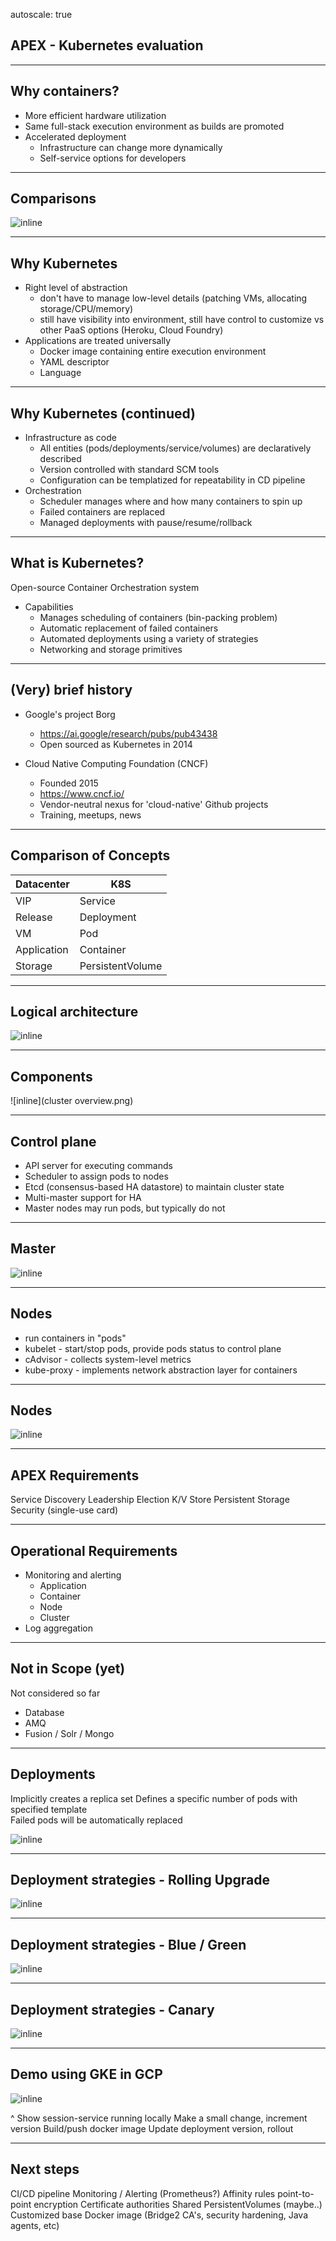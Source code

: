 autoscale: true

## APEX - Kubernetes evaluation

---

## Why containers?

* More efficient hardware utilization
* Same full-stack execution environment as builds are promoted
* Accelerated deployment
  * Infrastructure can change more dynamically
  * Self-service options for developers

---

## Comparisons

![inline](comparison.png)

---
## Why Kubernetes

* Right level of abstraction
  * don't have to manage low-level details (patching VMs, allocating storage/CPU/memory)
  * still have visibility into environment, still have control to customize vs other PaaS options (Heroku, Cloud Foundry)
* Applications are treated universally
  * Docker image containing entire execution environment
  * YAML descriptor
  * Language

---
## Why Kubernetes (continued)

* Infrastructure as code
  * All entities (pods/deployments/service/volumes) are declaratively described
  * Version controlled with standard SCM tools
  * Configuration can be templatized for repeatability in CD pipeline
* Orchestration
  * Scheduler manages where and how many containers to spin up
  * Failed containers are replaced
  * Managed deployments with pause/resume/rollback

---

## What is Kubernetes?

Open-source Container Orchestration system

* Capabilities
  * Manages scheduling of containers (bin-packing problem)
  * Automatic replacement of failed containers
  * Automated deployments using a variety of strategies
  * Networking and storage primitives

---

## (Very) brief history

* Google's project Borg
  * https://ai.google/research/pubs/pub43438
  * Open sourced as Kubernetes in 2014

* Cloud Native Computing Foundation (CNCF)
  * Founded 2015
  * https://www.cncf.io/
  * Vendor-neutral nexus for 'cloud-native' Github projects
  * Training, meetups, news

---

## Comparison of Concepts

| Datacenter | K8S |
| --- | --- |
| VIP | Service |
| Release | Deployment |
| VM | Pod |
| Application | Container |
| Storage | PersistentVolume |

---

## Logical architecture

![inline](architecture.png)

---

## Components

![inline](cluster overview.png)

---

## Control plane
* API server for executing commands
* Scheduler to assign pods to nodes
* Etcd (consensus-based HA datastore) to maintain cluster state
* Multi-master support for HA
* Master nodes may run pods, but typically do not

---
## Master

![inline](master_internals.png)

---

## Nodes
* run containers in "pods"
* kubelet - start/stop pods, provide pods status to control plane
* cAdvisor - collects system-level metrics
* kube-proxy - implements network abstraction layer for containers

---

## Nodes

![inline](node_internals.png)

---

## APEX Requirements

Service Discovery
Leadership Election
K/V Store
Persistent Storage
Security (single-use card)

---

## Operational Requirements

* Monitoring and alerting
  * Application
  * Container
  * Node
  * Cluster
* Log aggregation

---

## Not in Scope (yet)

Not considered so far

* Database
* AMQ
* Fusion / Solr / Mongo


---

## Deployments

Implicitly creates a replica set
Defines a specific number of pods with specified template  
Failed pods will be automatically replaced

![inline](deployments.png)

---

## Deployment strategies - Rolling Upgrade

![inline](rolling_deployment.png)

---

## Deployment strategies - Blue / Green

![inline](blue_green_deployment.png)

---

## Deployment strategies - Canary

![inline](canary_deployment.png)

---

## Demo using GKE in GCP

![inline](demo_environment.png)

^ Show session-service running locally
Make a small change, increment version
Build/push docker image
Update deployment version, rollout

---

## Next steps

CI/CD pipeline
Monitoring / Alerting (Prometheus?)
Affinity rules
point-to-point encryption
Certificate authorities
Shared PersistentVolumes (maybe..)
Customized base Docker image (Bridge2 CA's, security hardening, Java agents, etc)
